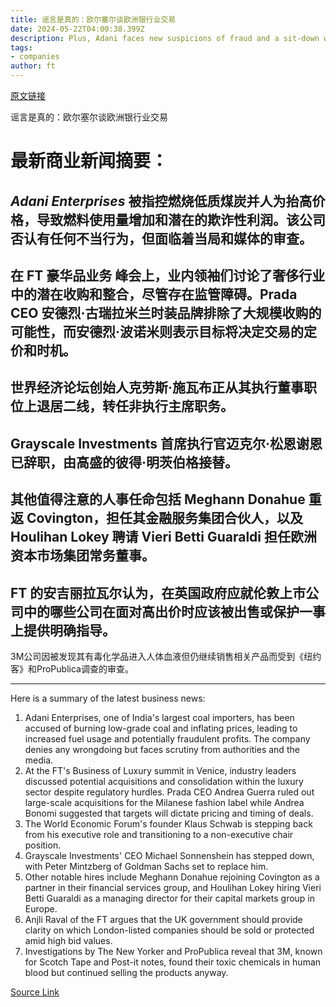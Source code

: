 ```yaml
---
title: 谣言是真的：欧尔塞尔谈欧洲银行业交易
date: 2024-05-22T04:00:38.399Z
description: Plus, Adani faces new suspicions of fraud and a sit-down with Prada at the FT’s luxury summit in Venice
tags: 
- companies
author: ft
---
```


[原文链接](https://ft.com/content/c88a8dfc-d710-46e6-a555-0b836d638605)

谣言是真的：欧尔塞尔谈欧洲银行业交易

# 最新商业新闻摘要：

## *Adani Enterprises* 被指控燃烧低质煤炭并人为抬高价格，导致燃料使用量增加和潜在的欺诈性利润。该公司否认有任何不当行为，但面临着当局和媒体的审查。

## 在 FT **豪华品业务** 峰会上，业内领袖们讨论了奢侈行业中的潜在收购和整合，尽管存在监管障碍。Prada CEO 安德烈·古瑞拉米兰时装品牌排除了大规模收购的可能性，而安德烈·波诺米则表示目标将决定交易的定价和时机。

## 世界经济论坛创始人克劳斯·施瓦布正从其执行董事职位上退居二线，转任非执行主席职务。

## **Grayscale Investments** 首席执行官迈克尔·松恩谢恩已辞职，由高盛的彼得·明茨伯格接替。

## 其他值得注意的人事任命包括 Meghann Donahue 重返 Covington，担任其金融服务集团合伙人，以及 Houlihan Lokey 聘请 Vieri Betti Guaraldi 担任欧洲资本市场集团常务董事。

## FT 的安吉丽拉瓦尔认为，在英国政府应就伦敦上市公司中的哪些公司在面对高出价时应该被出售或保护一事上提供明确指导。

3M公司因被发现其有毒化学品进入人体血液但仍继续销售相关产品而受到《纽约客》和ProPublica调查的审查。

---

Here is a summary of the latest business news:

1. Adani Enterprises, one of India's largest coal importers, has been accused of burning low-grade coal and inflating prices, leading to increased fuel usage and potentially fraudulent profits. The company denies any wrongdoing but faces scrutiny from authorities and the media.
2. At the FT's Business of Luxury summit in Venice, industry leaders discussed potential acquisitions and consolidation within the luxury sector despite regulatory hurdles. Prada CEO Andrea Guerra ruled out large-scale acquisitions for the Milanese fashion label while Andrea Bonomi suggested that targets will dictate pricing and timing of deals.
3. The World Economic Forum's founder Klaus Schwab is stepping back from his executive role and transitioning to a non-executive chair position.
4. Grayscale Investments' CEO Michael Sonnenshein has stepped down, with Peter Mintzberg of Goldman Sachs set to replace him.
5. Other notable hires include Meghann Donahue rejoining Covington as a partner in their financial services group, and Houlihan Lokey hiring Vieri Betti Guaraldi as a managing director for their capital markets group in Europe.
6. Anjli Raval of the FT argues that the UK government should provide clarity on which London-listed companies should be sold or protected amid high bid values.
7. Investigations by The New Yorker and ProPublica reveal that 3M, known for Scotch Tape and Post-it notes, found their toxic chemicals in human blood but continued selling the products anyway.

[Source Link](https://ft.com/content/c88a8dfc-d710-46e6-a555-0b836d638605)

